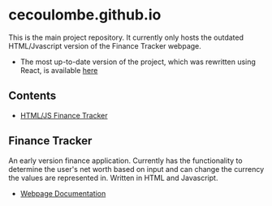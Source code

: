 # cecoulombe.github.io

This is the main project repository. It currently only hosts the outdated HTML/Jvascript version of the Finance Tracker webpage. 
- The most up-to-date version of the project, which was rewritten using React, is available [here](https://github.com/cecoulombe/FinanceTracker)

## Contents
- [HTML/JS Finance Tracker](#FinanceTracker)

## Finance Tracker
An early version finance application. Currently has the functionality to determine the user's net worth based on input and can change the currency the values are represented in. Written in HTML and Javascript.
-  [Webpage Documentation](./FinanceTracker/README-site.md)
